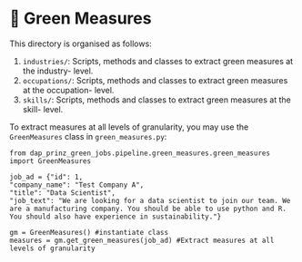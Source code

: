 # 🥬 Green Measures

This directory is organised as follows:

1. `industries/`: Scripts, methods and classes to extract green measures at the industry- level.
2. `occupations/`: Scripts, methods and classes to extract green measures at the occupation- level.
3. `skills/`: Scripts, methods and classes to extract green measures at the skill- level.

To extract measures at all levels of granularity, you may use the `GreenMeasures` class in `green_measures.py`:

```
from dap_prinz_green_jobs.pipeline.green_measures.green_measures import GreenMeasures

job_ad = {"id": 1,
"company_name": "Test Company A",
"title": "Data Scientist",
"job_text": "We are looking for a data scientist to join our team. We are a manufacturing company. You should be able to use python and R. You should also have experience in sustainability."}

gm = GreenMeasures() #instantiate class
measures = gm.get_green_measures(job_ad) #Extract measures at all levels of granularity
```
